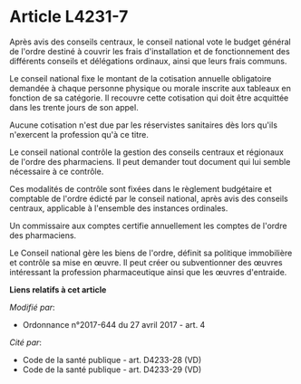 # Article L4231-7

Après avis des conseils centraux, le conseil national vote le budget général de l'ordre destiné à couvrir les frais
d'installation et de fonctionnement des différents conseils et délégations ordinaux, ainsi que leurs frais communs.

Le conseil national fixe le montant de la cotisation annuelle obligatoire demandée à chaque personne physique ou morale
inscrite aux tableaux en fonction de sa catégorie. Il recouvre cette cotisation qui doit être acquittée dans les trente jours
de son appel.

Aucune cotisation n'est due par les réservistes sanitaires dès lors qu'ils n'exercent la profession qu'à ce titre.

Le conseil national contrôle la gestion des conseils centraux et régionaux de l'ordre des pharmaciens. Il peut demander tout
document qui lui semble nécessaire à ce contrôle.

Ces modalités de contrôle sont fixées dans le règlement budgétaire et comptable de l'ordre édicté par le conseil national,
après avis des conseils centraux, applicable à l'ensemble des instances ordinales.

Un commissaire aux comptes certifie annuellement les comptes de l'ordre des pharmaciens.

Le Conseil national gère les biens de l'ordre, définit sa politique immobilière et contrôle sa mise en œuvre. Il peut créer
ou subventionner des œuvres intéressant la profession pharmaceutique ainsi que les œuvres d'entraide.

**Liens relatifs à cet article**

_Modifié par_:

  - Ordonnance n°2017-644 du 27 avril 2017 - art. 4

_Cité par_:

  - Code de la santé publique - art. D4233-28 (VD)
  - Code de la santé publique - art. D4233-29 (VD)
